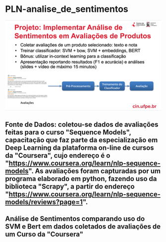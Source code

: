 # PLN-analise_de_sentimentos

![](/Enunciado-do-Projeto.png)

## Fonte de Dados: coletou-se dados de avaliações feitas para o curso "Sequence Models", capacitação que faz parte da especialização em Deep Learning da plataforma on-line de cursos da "Coursera", cujo endereço é o "https://www.coursera.org/learn/nlp-sequence-models". As avaliações foram capturadas por um programa elaborado em python, fazendo uso da biblioteca "Scrapy", a partir do endereço "https://www.coursera.org/learn/nlp-sequence-models/reviews?page=1".



## Análise de Sentimentos comparando uso do SVM e Bert em dados coletados de avaliações de  um Curso da "Coursera"
